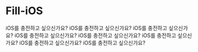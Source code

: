 # Fill-iOS
iOS를 충전하고 싶으신가요? iOS를 충전하고 싶으신가요? iOS를 충전하고 싶으신가요? iOS를 충전하고 싶으신가요? iOS를 충전하고 싶으신가요? iOS를 충전하고 싶으신가요? iOS를 충전하고 싶으신가요? iOS를 충전하고 싶으신가요?
